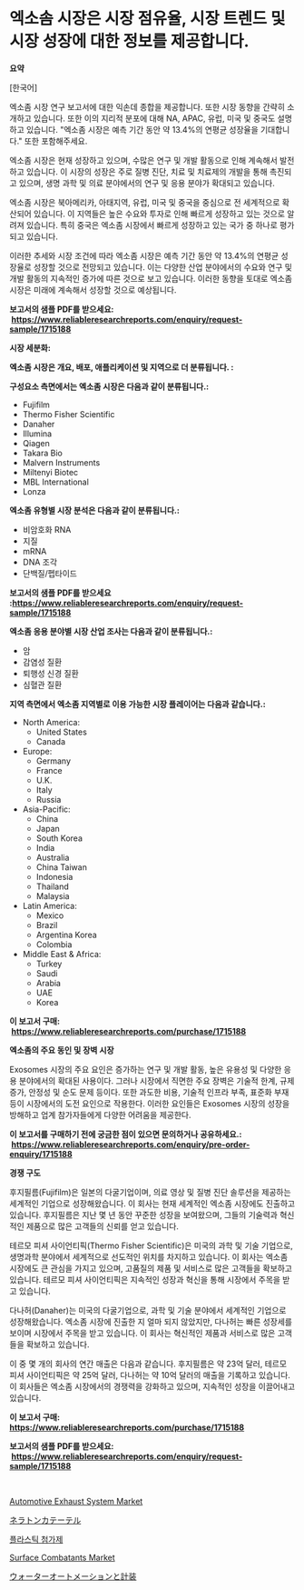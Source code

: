 <p><h1>엑소솜 시장은 시장 점유율, 시장 트렌드 및 시장 성장에 대한 정보를 제공합니다.</h1></p><p><strong>요약</strong></p>
<p><p>[한국어]</p><p>엑소좀 시장 연구 보고서에 대한 익손데 종합을 제공합니다. 또한 시장 동향을 간략히 소개하고 있습니다. 또한 이의 지리적 분포에 대해 NA, APAC, 유럽, 미국 및 중국도 설명하고 있습니다. "엑소좀 시장은 예측 기간 동안 약 13.4%의 연평균 성장율을 기대합니다." 또한 포함해주세요.</p><p>엑소좀 시장은 현재 성장하고 있으며, 수많은 연구 및 개발 활동으로 인해 계속해서 발전하고 있습니다. 이 시장의 성장은 주로 질병 진단, 치료 및 치료제의 개발을 통해 촉진되고 있으며, 생명 과학 및 의료 분야에서의 연구 및 응용 분야가 확대되고 있습니다.</p><p>엑소좀 시장은 북아메리카, 아태지역, 유럽, 미국 및 중국을 중심으로 전 세계적으로 확산되어 있습니다. 이 지역들은 높은 수요와 투자로 인해 빠르게 성장하고 있는 것으로 알려져 있습니다. 특히 중국은 엑소좀 시장에서 빠르게 성장하고 있는 국가 중 하나로 평가되고 있습니다.</p><p>이러한 추세와 시장 조건에 따라 엑소좀 시장은 예측 기간 동안 약 13.4%의 연평균 성장율로 성장할 것으로 전망되고 있습니다. 이는 다양한 산업 분야에서의 수요와 연구 및 개발 활동의 지속적인 증가에 따른 것으로 보고 있습니다. 이러한 동향을 토대로 엑소좀 시장은 미래에 계속해서 성장할 것으로 예상됩니다.</p></p>
<p><strong>보고서의 샘플 PDF를 받으세요: &nbsp;<a href="https://www.reliableresearchreports.com/enquiry/request-sample/1715188">https://www.reliableresearchreports.com/enquiry/request-sample/1715188</a></strong></p>
<p><strong>시장 세분화:</strong></p>
<p><strong> 엑소좀 시장은 개요, 배포, 애플리케이션 및 지역으로 더 분류됩니다. :</strong></p>
<p><strong>구성요소 측면에서는 엑소좀 시장은 다음과 같이 분류됩니다.:</strong></p>
<p><ul><li>Fujifilm</li><li>Thermo Fisher Scientific</li><li>Danaher</li><li>Illumina</li><li>Qiagen</li><li>Takara Bio</li><li>Malvern Instruments</li><li>Miltenyi Biotec</li><li>MBL International</li><li>Lonza</li></ul></p>
<p><strong> 엑소좀 유형별 시장 분석은 다음과 같이 분류됩니다.:</strong></p>
<p><ul><li>비암호화 RNA</li><li>지질</li><li>mRNA</li><li>DNA 조각</li><li>단백질/펩타이드</li></ul></p>
<p><strong>보고서의 샘플 PDF를 받으세요 :<a href="https://www.reliableresearchreports.com/enquiry/request-sample/1715188">https://www.reliableresearchreports.com/enquiry/request-sample/1715188</a></strong></p>
<p><strong> 엑소좀 응용 분야별 시장 산업 조사는 다음과 같이 분류됩니다.:</strong></p>
<p><ul><li>암</li><li>감염성 질환</li><li>퇴행성 신경 질환</li><li>심혈관 질환</li></ul></p>
<p><strong>지역 측면에서 엑소좀 지역별로 이용 가능한 시장 플레이어는 다음과 같습니다.:</strong></p>
<p><ul>
    <li>
        North America:
        <ul>
            <li>United States</li>
            <li>Canada</li>
        </ul>
    </li>
    <li>
        Europe:
        <ul>
            <li>Germany</li>
            <li>France</li>
            <li>U.K.</li>
            <li>Italy</li>
            <li>Russia</li>
        </ul>
    </li>
    <li>
        Asia-Pacific:
        <ul>
            <li>China</li>
            <li>Japan</li>
            <li>South Korea</li>
            <li>India</li>
            <li>Australia</li>
            <li>China Taiwan</li>
            <li>Indonesia</li>
            <li>Thailand</li>
            <li>Malaysia</li>
        </ul>
    </li>
    <li>
        Latin America:
        <ul>
            <li>Mexico</li>
            <li>Brazil</li>
            <li>Argentina Korea</li>
            <li>Colombia</li>
        </ul>
    </li>
    <li>
        Middle East & Africa:
        <ul>
            <li>Turkey</li>
            <li>Saudi</li>
            <li>Arabia</li>
            <li>UAE</li>
            <li>Korea</li>
        </ul>
    </li>
    </ul></p>
<p><strong>이 보고서 구매: &nbsp;<a href="https://www.reliableresearchreports.com/purchase/1715188">https://www.reliableresearchreports.com/purchase/1715188</a></strong></p>
<p><strong>엑소좀의 주요 동인 및 장벽 시장</strong></p>
<p><p>Exosomes 시장의 주요 요인은 증가하는 연구 및 개발 활동, 높은 유용성 및 다양한 응용 분야에서의 확대된 사용이다. 그러나 시장에서 직면한 주요 장벽은 기술적 한계, 규제 증가, 안정성 및 순도 문제 등이다. 또한 과도한 비용, 기술적 인프라 부족, 표준화 부재 등이 시장에서의 도전 요인으로 작용한다. 이러한 요인들은 Exosomes 시장의 성장을 방해하고 업계 참가자들에게 다양한 어려움을 제공한다.</p></p>
<p><strong>이 보고서를 구매하기 전에 궁금한 점이 있으면 문의하거나 공유하세요.: &nbsp;<a href="https://www.reliableresearchreports.com/enquiry/pre-order-enquiry/1715188">https://www.reliableresearchreports.com/enquiry/pre-order-enquiry/1715188</a></strong></p>
<p><strong>경쟁 구도</strong></p>
<p><p>후지필름(Fujifilm)은 일본의 다굴기업이며, 의료 영상 및 질병 진단 솔루션을 제공하는 세계적인 기업으로 성장해왔습니다. 이 회사는 현재 세계적인 엑소좀 시장에도 진출하고 있습니다. 후지필름은 지난 몇 년 동안 꾸준한 성장을 보여왔으며, 그들의 기술력과 혁신적인 제품으로 많은 고객들의 신뢰를 얻고 있습니다.</p><p>테르모 피셔 사이언티픽(Thermo Fisher Scientific)은 미국의 과학 및 기술 기업으로, 생명과학 분야에서 세계적으로 선도적인 위치를 차지하고 있습니다. 이 회사는 엑소좀 시장에도 큰 관심을 가지고 있으며, 고품질의 제품 및 서비스로 많은 고객들을 확보하고 있습니다. 테르모 피셔 사이언티픽은 지속적인 성장과 혁신을 통해 시장에서 주목을 받고 있습니다.</p><p>다나허(Danaher)는 미국의 다굴기업으로, 과학 및 기술 분야에서 세계적인 기업으로 성장해왔습니다. 엑소좀 시장에 진출한 지 얼마 되지 않았지만, 다나허는 빠른 성장세를 보이며 시장에서 주목을 받고 있습니다. 이 회사는 혁신적인 제품과 서비스로 많은 고객들을 확보하고 있습니다.</p><p>이 중 몇 개의 회사의 연간 매출은 다음과 같습니다. 후지필름은 약 23억 달러, 테르모 피셔 사이언티픽은 약 25억 달러, 다나허는 약 10억 달러의 매출을 기록하고 있습니다. 이 회사들은 엑소좀 시장에서의 경쟁력을 강화하고 있으며, 지속적인 성장을 이끌어내고 있습니다.</p></p>
<p><strong>이 보고서 구매: &nbsp; <a href="https://www.reliableresearchreports.com/purchase/1715188">https://www.reliableresearchreports.com/purchase/1715188</a></strong></p>
<p><strong>보고서의 샘플 PDF를 받으세요: &nbsp;<a href="https://www.reliableresearchreports.com/enquiry/request-sample/1715188">https://www.reliableresearchreports.com/enquiry/request-sample/1715188</a></strong><strong></strong></p>
<p>&nbsp;</p>
<p><p><a href="https://issuu.com/reportprime-2/docs/automotive-exhaust-system-market-size-2030.pptx">Automotive Exhaust System Market</a></p><p><a href="https://medium.com/@saigekulas/%E3%83%8D%E3%83%A9%E3%83%88%E3%83%B3%E3%82%AB%E3%83%86%E3%83%BC%E3%83%86%E3%83%AB%E5%B8%82%E5%A0%B4%E5%88%86%E6%9E%90%E3%81%A82024%E5%B9%B4%E3%81%8B%E3%82%892031%E5%B9%B4%E3%81%BE%E3%81%A7%E3%81%AE%E3%82%B5%E3%82%A4%E3%82%BA%E4%BA%88%E6%B8%AC-a7a2b5390e7e">ネラトンカテーテル</a></p><p><a href="https://medium.com/@cute_priencsss/%ED%94%8C%EB%9D%BC%EC%8A%A4%ED%8B%B1-%EC%B2%A8%EA%B0%80%EC%A0%9C-%EC%8B%9C%EC%9E%A5-2031%EB%85%84%EA%B9%8C%EC%A7%80%EC%9D%98-%ED%8A%B8%EB%A0%8C%EB%93%9C-%EC%98%88%EC%B8%A1-%EB%B0%8F-%EA%B2%BD%EC%9F%81-%EB%B6%84%EC%84%9D-60c159e26b9b">플라스틱 첨가제</a></p><p><a href="https://issuu.com/reportprime-2/docs/surface-combatants-market-size-2030.pptx">Surface Combatants Market</a></p><p><a href="https://github.com/NashBeahan2023/Market-Research-Report-List-1/blob/main/81191479328.md">ウォーターオートメーションと計装</a></p></p>